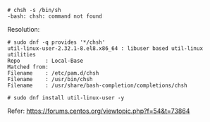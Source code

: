 
```
# chsh -s /bin/sh
-bash: chsh: command not found
```
Resolution:
```
# sudo dnf -q provides '*/chsh'
util-linux-user-2.32.1-8.el8.x86_64 : libuser based util-linux utilities
Repo        : Local-Base
Matched from:
Filename    : /etc/pam.d/chsh
Filename    : /usr/bin/chsh
Filename    : /usr/share/bash-completion/completions/chsh
```

```
# sudo dnf install util-linux-user -y 
```
Refer:  https://forums.centos.org/viewtopic.php?f=54&t=73864